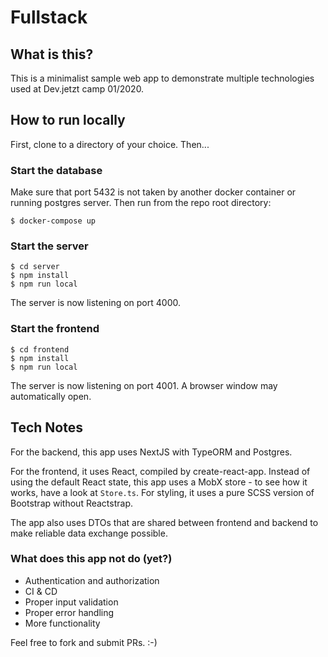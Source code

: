 # Fullstack

## What is this?
This is a minimalist sample web app to demonstrate multiple technologies used at Dev.jetzt camp 01/2020.

## How to run locally
First, clone to a directory of your choice. Then...
### Start the database
Make sure that port 5432 is not taken by another docker container or running postgres server. Then run from the repo root directory:
```
$ docker-compose up
```
### Start the server
```
$ cd server
$ npm install
$ npm run local
```
The server is now listening on port 4000.
### Start the frontend
```
$ cd frontend
$ npm install
$ npm run local
```
The server is now listening on port 4001. A browser window may automatically open.

## Tech Notes
For the backend, this app uses NextJS with TypeORM and Postgres. 

For the frontend, it uses React, compiled by create-react-app. Instead of using the default React state, this app uses a MobX store - to see how it works, have a look at `Store.ts`. For styling, it uses a pure SCSS version of Bootstrap without Reactstrap.

The app also uses DTOs that are shared between frontend and backend to make reliable data exchange possible. 

### What does this app not do (yet?)
* Authentication and authorization
* CI & CD
* Proper input validation
* Proper error handling
* More functionality

Feel free to fork and submit PRs. :-)
